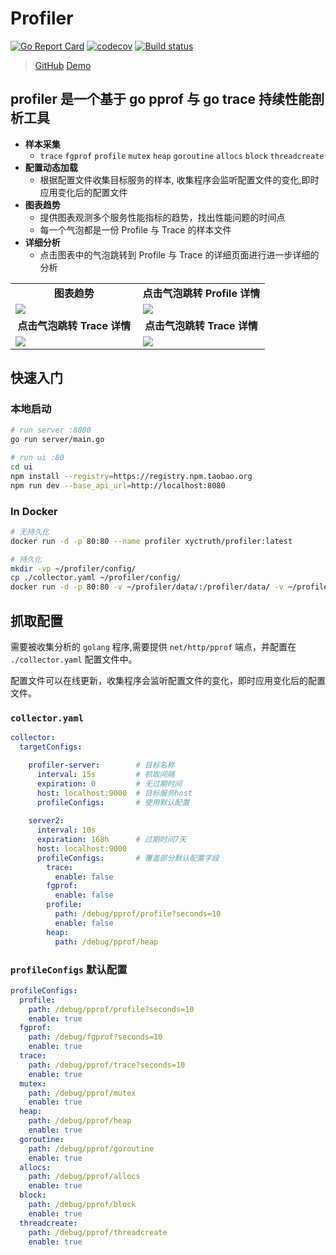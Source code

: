 # Profiler

[![Go Report Card](https://goreportcard.com/badge/github.com/xyctruth/profiler?x=xyctruth)](https://goreportcard.com/report/github.com/xyctruth/profiler)
[![codecov](https://codecov.io/gh/xyctruth/profiler/branch/master/graph/badge.svg?token=YWNYJK9KQW)](https://codecov.io/gh/xyctruth/profiler)
[![Build status](https://img.shields.io/github/workflow/status/xyctruth/profiler/Server-Build/master)](https://github.com/xyctruth/profiler/actions/workflows/server-build.yml)

>  [GitHub](https://github.com/xyctruth/profiler) [Demo](https://profiling.jia-huang.com)

## profiler 是一个基于 go pprof 与 go trace 持续性能剖析工具

- **样本采集**
    - `trace` `fgprof` `profile` `mutex` `heap` `goroutine` `allocs` `block` `threadcreate`
- **配置动态加载**
  - 根据配置文件收集目标服务的样本, 收集程序会监听配置文件的变化,即时应用变化后的配置文件
- **图表趋势**
  - 提供图表观测多个服务性能指标的趋势，找出性能问题的时间点
  - 每一个气泡都是一份 Profile 与 Trace 的样本文件
- **详细分析**
  - 点击图表中的气泡跳转到 Profile 与 Trace 的详细页面进行进一步详细的分析

<table>
  <tr>
      <td width="50%" align="center"><b>图表趋势</b></td>
      <td width="50%" align="center"><b>点击气泡跳转 Profile 详情</b></td>
  </tr>
  <tr>
     <td><img src="https://xtruth.oss-cn-shenzhen.aliyuncs.com/profiler.png"/></td>
     <td><img src="https://xtruth.oss-cn-shenzhen.aliyuncs.com/profiler-pprof.png"/></td>
  </tr>
  <tr>
      <td width="50%" align="center"><b>点击气泡跳转 Trace 详情</b></td>
      <td width="50%" align="center"><b>点击气泡跳转 Trace 详情</b></td>
  </tr>
  <tr>
     <td><img src="https://xtruth.oss-cn-shenzhen.aliyuncs.com/profiler-trace.png"/></td>
     <td><img src="https://xtruth.oss-cn-shenzhen.aliyuncs.com/profiler-trace1.png"/></td>
  </tr>
</table>

## 快速入门

### 本地启动
```bash
# run server :8080
go run server/main.go 

# run ui :80
cd ui 
npm install --registry=https://registry.npm.taobao.org 
npm run dev --base_api_url=http://localhost:8080 
```

### In Docker

```bash
# 无持久化
docker run -d -p 80:80 --name profiler xyctruth/profiler:latest

# 持久化
mkdir -vp ~/profiler/config/
cp ./collector.yaml ~/profiler/config/
docker run -d -p 80:80 -v ~/profiler/data/:/profiler/data/ -v ~/profiler/config/:/profiler/config/ --name profiler xyctruth/profiler:latest
```

## 抓取配置

需要被收集分析的 `golang` 程序,需要提供 `net/http/pprof` 端点，并配置在 `./collector.yaml` 配置文件中。

配置文件可以在线更新，收集程序会监听配置文件的变化，即时应用变化后的配置文件。

### `collector.yaml`

```yaml
collector:
  targetConfigs:

    profiler-server:        # 目标名称
      interval: 15s         # 抓取间隔
      expiration: 0         # 无过期时间
      host: localhost:9000  # 目标服务host
      profileConfigs:       # 使用默认配置 
        
    server2:
      interval: 10s
      expiration: 168h      # 过期时间7天
      host: localhost:9000
      profileConfigs:       # 覆盖部分默认配置字段
        trace:
          enable: false
        fgprof:
          enable: false
        profile:
          path: /debug/pprof/profile?seconds=10
          enable: false
        heap:
          path: /debug/pprof/heap

```

### `profileConfigs` 默认配置

```yaml
profileConfigs:
  profile:
    path: /debug/pprof/profile?seconds=10
    enable: true
  fgprof:
    path: /debug/fgprof?seconds=10
    enable: true
  trace:
    path: /debug/pprof/trace?seconds=10
    enable: true
  mutex:
    path: /debug/pprof/mutex
    enable: true
  heap:
    path: /debug/pprof/heap
    enable: true
  goroutine:
    path: /debug/pprof/goroutine
    enable: true
  allocs:
    path: /debug/pprof/allocs
    enable: true
  block:
    path: /debug/pprof/block
    enable: true
  threadcreate:
    path: /debug/pprof/threadcreate
    enable: true
```
